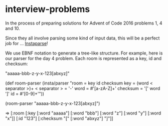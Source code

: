 # interview-problems

In the process of preparing solutions for Advent of Code 2016 problems 1, 4 and 10.

Since they all involve parsing some kind of input data, this will be a perfect job for ... [Instaparse](https://github.com/Engelberg/instaparse)!

We use EBNF notation to generate a tree-like structure. For example, here is our parser for the day 4 problem.
Each room is represented as a key, id and checksum:

"aaaaa-bbb-z-y-x-123[abxyz]"

  (def room-parser
    (insta/parser
      "room = key id checksum
      key = (word < separator >)+
      < separator > = '-'
      word = #'[a-zA-Z]+'
      checksum = '[' word ']'
      id = #'[0-9]+'"))

  (room-parser "aaaaa-bbb-z-y-x-123[abxyz]")
  
  => [:room [:key [:word "aaaaa"]
  [:word "bbb"]
  [:word "z"]
  [:word "y"]
  [:word "x"]]
  [:id "123"]
  [:checksum "[" [:word "abxyz"] "]"]]
